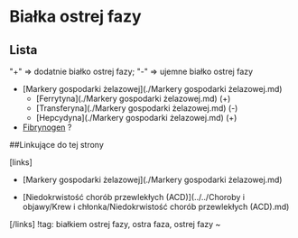 # Białka ostrej fazy



## Lista

"+" ⇒ dodatnie białko ostrej fazy; "-" ⇒ ujemne białko ostrej fazy

- [Markery gospodarki żelazowej](./Markery gospodarki żelazowej.md)
  - [Ferrytyna](./Markery gospodarki żelazowej.md) (+)
  - [Transferyna](./Markery gospodarki żelazowej.md) (-)
  - [Hepcydyna](./Markery gospodarki żelazowej.md) (+)
- [Fibrynogen](./Fibrynogen.md) ?





##Linkujące do tej strony

[links]

- [Markery gospodarki żelazowej](./Markery gospodarki żelazowej.md)

- [Niedokrwistość chorób przewlekłych (ACD)](../../Choroby i objawy/Krew i chłonka/Niedokrwistość chorób przewlekłych (ACD).md)


[/links]
!tag: białkiem ostrej fazy, ostra faza, ostrej fazy
~